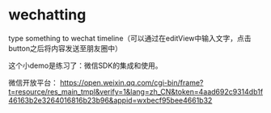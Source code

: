 wechatting
==========

type something to wechat timeline（可以通过在editView中输入文字，点击button之后将内容发送至朋友圈中）

这个小demo是练习了：微信SDK的集成和使用。

微信开放平台：
https://open.weixin.qq.com/cgi-bin/frame?t=resource/res_main_tmpl&verify=1&lang=zh_CN&token=4aad692c9314db1f46163b2e3264016816b23b96&appid=wxbecf95bee4661b32

